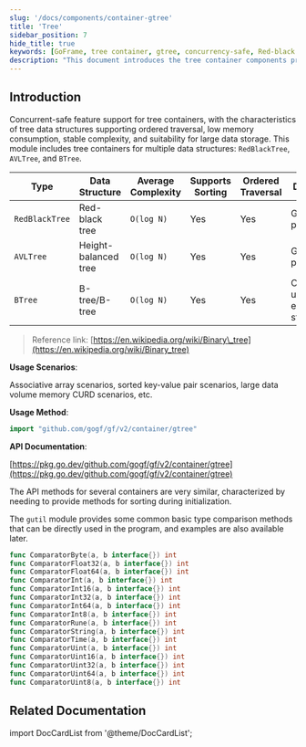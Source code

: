 ```yaml
---
slug: '/docs/components/container-gtree'
title: 'Tree'
sidebar_position: 7
hide_title: true
keywords: [GoFrame, tree container, gtree, concurrency-safe, Red-black tree, AVL tree, BTree, sorting, big data processing, data structure]
description: "This document introduces the tree container components provided by the GoFrame framework, including data structures such as RedBlackTree, AVLTree, and BTree. Tree containers support concurrency safety and ordered traversal, making them suitable for large data storage needs. With the GoFrame framework, developers can efficiently implement scenarios such as associative arrays, sorted key-value pairs, and large data volume memory CURD."
---
```


## Introduction

Concurrent-safe feature support for tree containers, with the characteristics of tree data structures supporting ordered traversal, low memory consumption, stable complexity, and suitability for large data storage. This module includes tree containers for multiple data structures: `RedBlackTree`, `AVLTree`, and `BTree`.

| Type | Data Structure | Average Complexity | Supports Sorting | Ordered Traversal | Description |
| --- | --- | --- | --- | --- | --- |
| `RedBlackTree` | Red-black tree | `O(log N)` | Yes | Yes | Good write performance |
| `AVLTree` | Height-balanced tree | `O(log N)` | Yes | Yes | Good search performance |
| `BTree` | B-tree/B-tree | `O(log N)` | Yes | Yes | Commonly used for external storage |

> Reference link: [https://en.wikipedia.org/wiki/Binary\_tree](https://en.wikipedia.org/wiki/Binary_tree)

**Usage Scenarios**:

Associative array scenarios, sorted key-value pair scenarios, large data volume memory CURD scenarios, etc.

**Usage Method**:

```go
import "github.com/gogf/gf/v2/container/gtree"
```

**API Documentation**:

[https://pkg.go.dev/github.com/gogf/gf/v2/container/gtree](https://pkg.go.dev/github.com/gogf/gf/v2/container/gtree)

The API methods for several containers are very similar, characterized by needing to provide methods for sorting during initialization.

The `gutil` module provides some common basic type comparison methods that can be directly used in the program, and examples are also available later.

```go
func ComparatorByte(a, b interface{}) int
func ComparatorFloat32(a, b interface{}) int
func ComparatorFloat64(a, b interface{}) int
func ComparatorInt(a, b interface{}) int
func ComparatorInt16(a, b interface{}) int
func ComparatorInt32(a, b interface{}) int
func ComparatorInt64(a, b interface{}) int
func ComparatorInt8(a, b interface{}) int
func ComparatorRune(a, b interface{}) int
func ComparatorString(a, b interface{}) int
func ComparatorTime(a, b interface{}) int
func ComparatorUint(a, b interface{}) int
func ComparatorUint16(a, b interface{}) int
func ComparatorUint32(a, b interface{}) int
func ComparatorUint64(a, b interface{}) int
func ComparatorUint8(a, b interface{}) int
```

## Related Documentation
import DocCardList from '@theme/DocCardList';

<DocCardList />